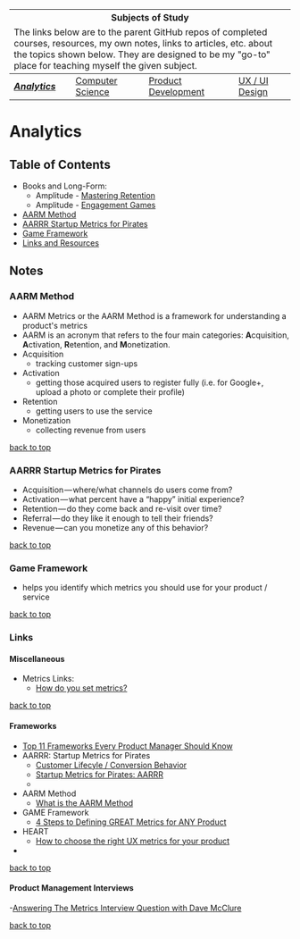 <table>
	<thead>
		<tr>
			<th colspan="4" style="text-align: center;"><strong>Subjects of Study</strong></th>
		</tr>
		<tr>
			<td colspan="4">The links below are to the parent GitHub repos of completed courses, resources, my own notes, links to articles, etc. about the topics shown below. They are designed to be my "go-to" place for teaching myself the given subject.</td>
		</tr>
	</thead>
	<tbody>
		<tr>
			<td><strong><em><a href="https://github.com/coolinmc6/analytics">Analytics</a></em></strong></td>
			<td><a href="https://github.com/coolinmc6/CS-concepts">Computer Science</a></td>
			<td><a href="https://github.com/coolinmc6/design-ux-ui#product-design--development">Product Development</a></td>
			<td><a href="https://github.com/coolinmc6/design-ux-ui">UX / UI Design</a></td>
		</tr>	
	</tbody>
</table>

<a name="top"></a>

# Analytics

## Table of Contents

- Books and Long-Form:
	- Amplitude - [Mastering Retention](https://github.com/coolinmc6/analytics/blob/master/Mastering-Retention.md)
	- Amplitude - [Engagement Games](https://github.com/coolinmc6/analytics/blob/master/Engagement-Games.md)
- [AARM Method](#aarm-method)
- [AARRR Startup Metrics for Pirates](#aarrr-startup-metrics-for-pirates)
- [Game Framework](#game-framework)
- [Links and Resources](#links)


## Notes

### AARM Method

- AARM Metrics or the AARM Method is a framework for understanding a product's metrics
- AARM is an acronym that refers to the four main categories: **A**cquisition, **A**ctivation, **R**etention, and **M**onetization.
- Acquisition
	+ tracking customer sign-ups
- Activation
	+ getting those acquired users to register fully (i.e. for Google+, upload a photo or complete their profile)
- Retention
	+ getting users to use the service
- Monetization
	+ collecting revenue from users


[back to top](#top)

### AARRR Startup Metrics for Pirates

- Acquisition — where/what channels do users come from?
- Activation — what percent have a “happy” initial experience?
- Retention — do they come back and re-visit over time?
- Referral — do they like it enough to tell their friends?
- Revenue — can you monetize any of this behavior?


[back to top](#top)

### Game Framework

- helps you identify which metrics you should use for your product / service


[back to top](#top)

### Links

#### Miscellaneous

- Metrics Links:
	+ [How do you set metrics?](https://medium.com/the-year-of-the-looking-glass/how-do-you-set-metrics-59f78fea7e44)



[back to top](#top)

#### Frameworks

- [Top 11 Frameworks Every Product Manager Should Know](https://blog.usejournal.com/top-11-frameworks-every-product-manager-should-know-aad46dd37b62)
- AARRR: Startup Metrics for Pirates
	+ [Customer Lifecyle / Conversion Behavior](https://www.slideshare.net/dmc500hats/startup-metrics-for-pirates-long-version/3?src=clipshare)
	+ [Startup Metrics for Pirates: AARRR](https://www.slideshare.net/dmc500hats/startup-metrics-for-pirates-long-version/)
	+ 
- AARM Method
	+ [What is the AARM Method](https://www.lewis-lin.com/blog/2017/11/3/what-is-the-aarm-method)
- GAME Framework
	+ [4 Steps to Defining GREAT Metrics for ANY Product](https://hackernoon.com/metrics-game-framework-5e3dce1be8ac)
- HEART
	+ [How to choose the right UX metrics for your product](https://library.gv.com/how-to-choose-the-right-ux-metrics-for-your-product-5f46359ab5be)
- 



[back to top](#top)

#### Product Management Interviews

-[Answering The Metrics Interview Question with Dave McClure](https://www.productschool.com/blog/jobs/answering-metrics-interview-question-product-management/)

[back to top](#top)

